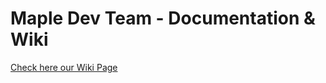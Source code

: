 # Maple Dev Team - Documentation & Wiki

<a href="https://github.com/maple-dev-team/docs/wiki">Check here our Wiki Page</a>
